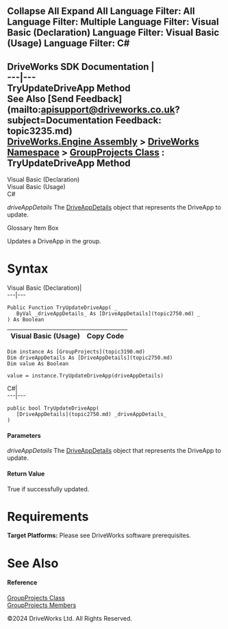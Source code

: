        

 Collapse All Expand All  Language Filter: All  Language Filter: Multiple  Language Filter: Visual Basic (Declaration) Language Filter: Visual Basic (Usage) Language Filter: C#  
---  
DriveWorks SDK Documentation  |   
---|---  
TryUpdateDriveApp Method   
See Also [Send Feedback](mailto:apisupport@driveworks.co.uk?subject=Documentation Feedback: topic3235.md)  
[DriveWorks.Engine Assembly](topic2156.md) > [DriveWorks Namespace](topic2159.md) > [GroupProjects Class](topic3190.md) : TryUpdateDriveApp Method  
---  
  
Visual Basic (Declaration)    
Visual Basic (Usage)    
C# 

_driveAppDetails_
    The [DriveAppDetails](topic2750.md) object that represents the DriveApp to update.

Glossary Item Box

Updates a DriveApp in the group. 

# Syntax

Visual Basic (Declaration)|   
---|---  
      
    
    Public Function TryUpdateDriveApp( _
       ByVal _driveAppDetails_ As [DriveAppDetails](topic2750.md) _
    ) As Boolean  
  
Visual Basic (Usage)| Copy Code  
---|---  
      
    
    Dim instance As [GroupProjects](topic3190.md)
    Dim driveAppDetails As [DriveAppDetails](topic2750.md)
    Dim value As Boolean
     
    value = instance.TryUpdateDriveApp(driveAppDetails)  
  
C#|   
---|---  
      
    
    public bool TryUpdateDriveApp( 
       [DriveAppDetails](topic2750.md) _driveAppDetails_
    )  
  
#### Parameters

 _driveAppDetails_
    The [DriveAppDetails](topic2750.md) object that represents the DriveApp to update.

#### Return Value

True if successfully updated.

# Requirements

**Target Platforms:** Please see DriveWorks software prerequisites.

# See Also

#### Reference

[GroupProjects Class](topic3190.md)   
[GroupProjects Members](topic3191.md)

©2024 DriveWorks Ltd. All Rights Reserved.
